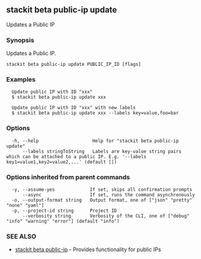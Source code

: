 ## stackit beta public-ip update

Updates a Public IP

### Synopsis

Updates a Public IP.

```
stackit beta public-ip update PUBLIC_IP_ID [flags]
```

### Examples

```
  Update public IP with ID "xxx"
  $ stackit beta public-ip update xxx

  Update public IP with ID "xxx" with new labels
  $ stackit beta public-ip update xxx --labels key=value,foo=bar
```

### Options

```
  -h, --help                    Help for "stackit beta public-ip update"
      --labels stringToString   Labels are key-value string pairs which can be attached to a public IP. E.g. '--labels key1=value1,key2=value2,...' (default [])
```

### Options inherited from parent commands

```
  -y, --assume-yes             If set, skips all confirmation prompts
      --async                  If set, runs the command asynchronously
  -o, --output-format string   Output format, one of ["json" "pretty" "none" "yaml"]
  -p, --project-id string      Project ID
      --verbosity string       Verbosity of the CLI, one of ["debug" "info" "warning" "error"] (default "info")
```

### SEE ALSO

* [stackit beta public-ip](./stackit_beta_public-ip.md)	 - Provides functionality for public IPs

